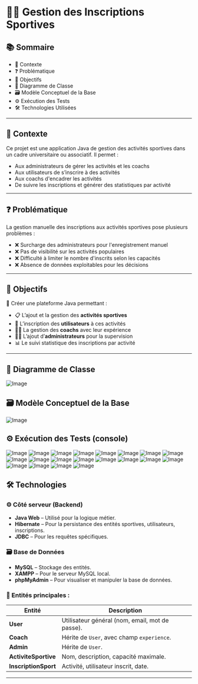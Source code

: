 # 🏋️‍♀️ Gestion des Inscriptions Sportives

## 📚 Sommaire
- 📌 Contexte  
- ❓ Problématique  
- 🎯 Objectifs  
- 🧩 Diagramme de Classe  
- 🗃️ Modèle Conceptuel de la Base  
- ⚙️ Exécution des Tests  
- 🛠 Technologies Utilisées  

---

## 📌 Contexte

Ce projet est une application Java de gestion des activités sportives dans un cadre universitaire ou associatif. Il permet :

- Aux administrateurs de gérer les activités et les coachs  
- Aux utilisateurs de s’inscrire à des activités  
- Aux coachs d'encadrer les activités  
- De suivre les inscriptions et générer des statistiques par activité

---

## ❓ Problématique

La gestion manuelle des inscriptions aux activités sportives pose plusieurs problèmes :

- ❌ Surcharge des administrateurs pour l'enregistrement manuel  
- ❌ Pas de visibilité sur les activités populaires  
- ❌ Difficulté à limiter le nombre d'inscrits selon les capacités  
- ❌ Absence de données exploitables pour les décisions  

---

## 🎯 Objectifs

🎯 Créer une plateforme Java permettant :

- 📋 L’ajout et la gestion des **activités sportives**
- 👤 L’inscription des **utilisateurs** à ces activités
- 🧑‍🏫 La gestion des **coachs** avec leur expérience
- 🧑‍💼 L’ajout d’**administrateurs** pour la supervision
- 📊 Le suivi statistique des inscriptions par activité

---

## 🧩 Diagramme de Classe

![Image](https://github.com/user-attachments/assets/79bfa225-a658-46f3-9343-22862094034f)

## 🗃️ Modèle Conceptuel de la Base
![Image](https://github.com/user-attachments/assets/8205683a-f088-4cb6-bb02-06a006aea6ab)

## ⚙️ Exécution des Tests (console)

![Image](https://github.com/user-attachments/assets/d4c20627-96a1-4bf6-8722-52289f4be9a8)
![Image](https://github.com/user-attachments/assets/5479f0fb-efe4-47e5-8035-3f33603f4fa9)
![Image](https://github.com/user-attachments/assets/450c2865-ce8b-4b18-a008-9034101af856)
![Image](https://github.com/user-attachments/assets/3f9241be-60d8-45f9-ab9a-baf8e5770cd0)
![Image](https://github.com/user-attachments/assets/c273dff0-fa2f-4b7c-b81b-86152f682a6b)
![Image](https://github.com/user-attachments/assets/788b819d-aab9-4e99-bad4-75249c4cb1ec)
![Image](https://github.com/user-attachments/assets/17ce7c9f-b786-412a-88d6-a39d8408fd5c)
![Image](https://github.com/user-attachments/assets/30d28b3f-8114-446c-af54-19b158e1b8b4)
![Image](https://github.com/user-attachments/assets/d60b8c25-3c30-43eb-916f-825df4271beb)
![Image](https://github.com/user-attachments/assets/52d085ad-2397-4c43-b881-2b9756f417d6)
![Image](https://github.com/user-attachments/assets/271af8cf-038b-4524-8ce4-fc30986b4f59)
![Image](https://github.com/user-attachments/assets/5997bdc9-ca19-47cb-b4fa-416fa6e19883)
![Image](https://github.com/user-attachments/assets/9fe3b4fd-fbaa-49df-9688-dd1237bd3317)
![Image](https://github.com/user-attachments/assets/a84965b1-4e8b-4e19-ac72-5b580dee1e1b)
![Image](https://github.com/user-attachments/assets/1b1a6e93-3c39-409b-9af4-f3ff5412974f)
![Image](https://github.com/user-attachments/assets/687f8c46-aaab-42a3-b40f-218b27d5c021)
![Image](https://github.com/user-attachments/assets/0c14d3d4-6bcf-4ea5-b2ac-dc74655197f9)
![Image](https://github.com/user-attachments/assets/86e35a44-1271-4870-b2a6-b2ac87c7d62c)
![Image](https://github.com/user-attachments/assets/c81db75c-7326-4132-abc9-a5a2fefb80c6)
![Image](https://github.com/user-attachments/assets/f774e498-1ebd-4a51-a948-4059b3c258c3)

## 🛠 Technologies

### ⚙️ Côté serveur (Backend)
- **Java Web** – Utilisé pour la logique métier.
- **Hibernate** – Pour la persistance des entités sportives, utilisateurs, inscriptions.
- **JDBC** – Pour les requêtes spécifiques.

### 🗃️ Base de Données
- **MySQL** – Stockage des entités.
- **XAMPP** – Pour le serveur MySQL local.
- **phpMyAdmin** – Pour visualiser et manipuler la base de données.

### 🧩 Entités principales :

| Entité             | Description |
|--------------------|-------------|
| **User**           | Utilisateur général (nom, email, mot de passe). |
| **Coach**          | Hérite de `User`, avec champ `experience`. |
| **Admin**          | Hérite de `User`. |
| **ActiviteSportive** | Nom, description, capacité maximale. |
| **InscriptionSport** | Activité, utilisateur inscrit, date. |

---
